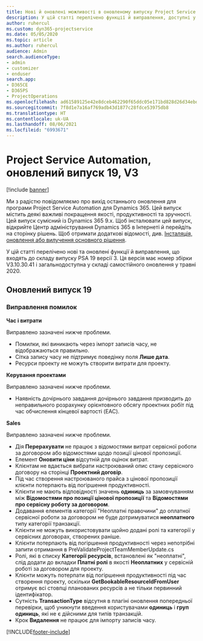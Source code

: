 ```yaml
---
title: Нові й оновлені можливості в оновленому випуску Project Service Automation 19, V3
description: У цій статті перелічено функції й виправлення, доступні у випуску Project Service Automation 19, V3.
author: ruhercul
ms.custom: dyn365-projectservice
ms.date: 05/05/2020
ms.topic: article
ms.author: ruhercul
audience: Admin
search.audienceType:
- admin
- customizer
- enduser
search.app:
- D365CE
- D365PS
- ProjectOperations
ms.openlocfilehash: ad61589125e42e8dceb462290f65ddc05e171bd828d26d34ebd548ca285e9aa4
ms.sourcegitcommit: 7f8d1e7a16af769adb43d1877c28fdce53975db8
ms.translationtype: HT
ms.contentlocale: uk-UA
ms.lasthandoff: 08/06/2021
ms.locfileid: "6993671"
---
```

# <a name="project-service-automation-update-release-19-v3"></a>Project Service Automation, оновлений випуск 19, V3

[!include [banner](../includes/psa-now-project-operations.md)]

Ми з радістю повідомляємо про вихід останнього оновлення для програми Project Service Automation для Dynamics 365. Цей випуск містить деякі важливі покращення якості, продуктивності та зручності. Цей випуск сумісний із Dynamics 365 9.x. Щоб інсталювати цей випуск, відкрийте Центр адміністрування Dynamics 365 в Інтернеті й перейдіть на сторінку рішень. Щоб отримати додаткові відомості, див. [Інсталяція, оновлення або вилучення основного рішення](/power-platform/admin/install-remove-preferred-solution).

У цій статті перелічено нові та оновлені функції й виправлення, що входять до складу випуску PSA 19 версії 3. Ця версія має номер збірки V3.10.30.41 і загальнодоступна у складі самостійного оновлення у травні 2020.

## <a name="update-release-19"></a>Оновлений випуск 19

### <a name="bug-fixes"></a>Виправлення помилок

**Час і витрати**

Виправлено зазначені нижче проблеми. 

- Помилки, які виникають через імпорт записів часу, не відображаються правильно.
- Сітка запису часу не підтримує поведінку поля **Лише дата**.
- Ресурси проекту не можуть створити витрати для проекту.

**Керування проектами**

Виправлено зазначені нижче проблеми. 

-  Наявність дочірнього завдання дочірнього завдання призводить до неправильного розрахунку орієнтовного обсягу проектних робіт під час обчислення кінцевої вартості (EAC).

**Sales**

Виправлено зазначені нижче проблеми. 

- Дія **Перерахувати** не працює з відомостями витрат сервісної роботи за договором або відомостями щодо позиції цінової пропозиції.
- Елемент **Оновити ціни** відсутній для оцінок витрат.
-  Клієнтам не вдається вибрати настроюваний опис стану сервісного договору на сторінці **Проектний договір**.
- Під час створення настроюваного прайса з цінової пропозиції клієнти потерпають від погіршення продуктивності.
- Клієнти не мають відповідності значень **одиниць** за замовчуванням між **Відомостями про позиції цінової пропозиції** та **Відомостями про сервісну роботу за договором**.
- Додавання елементів категорії "Неоплатні правочини" до оплатної сервісної роботи за договором не буде дотримуватися **неоплатного** типу категорії транзакції.
- Клієнти не можуть використовувати щойно додані ролі та категорії у сервісних договорах, створених раніше.
- Клієнти потерпають від погіршення продуктивності через непотрібні запити отримання в PreValidateProjectTeamMemberUpdate.cs
- Ролі, які в списку **Категорії ресурсів**, встановлені як "неоплатні", слід додати до вкладки **Платні ролі** в якості **Неоплатних** у сервісній роботі за договором для проекту.
- Клієнти можуть потерпати від погіршення продуктивності під час створення проекту, оскільки **GetBookableResourceIdFromUser** отримує всі стовпці планованих ресурсів а не тільки первинний ідентифікатор.
- Сутність **TransactionType** відсутня в плагіні оновлення попередньої перевірки, щоб уникнути введення користувачами **одиниць** і **груп одиниць**, які не є дійсними для типів транзакцій.
- Крок **Видалення** не працює для імпорту записів часу.


[!INCLUDE[footer-include](../includes/footer-banner.md)]